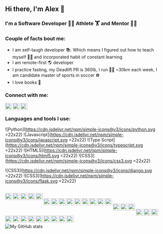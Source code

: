 ## Hi there, I'm Alex 👋

### I'm a Software Developer 🧑‍💻  Athlete️ 🏋️ and Mentor 👨‍🏫

### Couple of facts bout me:
- I am self-taugh developer 📚. Which means I figured out how to teach myself 👨‍🏫 and incorporated habit of constant learning
- I am remote-first 🌎 developer
- I practice fasting, my Deadlift PR is 360lb, I run 🏃‍♂️ ~30km each week, I am candidate master of sports in soccer ⚽️
- I love books 📖 


### Connect with me:
[<img align="left" alt="maistrovas | Twitter" width="22px" src="https://cdn.jsdelivr.net/npm/simple-icons@v3/icons/twitter.svg" />][twitter]
[<img align="left" alt="maistrovas | LinkedIn" width="22px" src="https://cdn.jsdelivr.net/npm/simple-icons@v3/icons/linkedin.svg" />][linkedin]
[<img align="left" alt="maistrovas | Facebook" width="22px" src="https://cdn.jsdelivr.net/npm/simple-icons@v3/icons/facebook.svg" />][facebook]

<br/>

### Languages and tools I use:
<!-- <img align="left" alt="Python" width="22px" src="https://cdn.jsdelivr.net/npm/simple-icons@v3/icons/python.svg"/>
<img align="left" alt="Javascript" width="22px" src="https://cdn.jsdelivr.net/npm/simple-icons@v3/icons/javascript.svg"/>
<img align="left" alt="Type Script" width="22px" src="https://cdn.jsdelivr.net/npm/simple-icons@v3/icons/typescript.svg"/>
<img align="left" alt="HTML5" width="22px" src="https://cdn.jsdelivr.net/npm/simple-icons@v3/icons/html5.svg"/>
<img align="left" alt="CSS3" width="22px" src="https://cdn.jsdelivr.net/npm/simple-icons@v3/icons/css3.svg"/> -->


![Python](https://cdn.jsdelivr.net/npm/simple-icons@v3/icons/python.svg =22x22)
![Javascript](https://cdn.jsdelivr.net/npm/simple-icons@v3/icons/javascript.svg  =22x22)
![Type Script](https://cdn.jsdelivr.net/npm/simple-icons@v3/icons/typescript.svg  =22x22)
![HTML5](https://cdn.jsdelivr.net/npm/simple-icons@v3/icons/html5.svg  =22x22)
![CSS3](https://cdn.jsdelivr.net/npm/simple-icons@v3/icons/css3.svg  =22x22)
<br/>

<!-- <img align="left" alt="Django" width="22px" src="https://cdn.jsdelivr.net/npm/simple-icons@v3/icons/django.svg"/>
<img align="left" alt="Flask" width="22px" src="https://cdn.jsdelivr.net/npm/simple-icons@v3/icons/flask.svg"/> -->

![CSS3](https://cdn.jsdelivr.net/npm/simple-icons@v3/icons/django.svg  =22x22)
![CSS3](https://cdn.jsdelivr.net/npm/simple-icons@v3/icons/flask.svg  =22x22)

<br/>

<img align="left" alt="PostgreSLQ" width="22px" src="https://cdn.jsdelivr.net/npm/simple-icons@v3/icons/postgresql.svg"/>
<img align="left" alt="MySQL" width="22px" src="https://cdn.jsdelivr.net/npm/simple-icons@v3/icons/mysql.svg"/>
<img align="left" alt="Elasticsearch" width="22px" src="https://cdn.jsdelivr.net/npm/simple-icons@v3/icons/elasticsearch.svg"/>
<img align="left" alt="Cassandra" width="22px" src="https://cdn.jsdelivr.net/npm/simple-icons@v3/icons/apachecassandra.svg"/>
<img align="left" alt="REdis" width="22px" src="https://cdn.jsdelivr.net/npm/simple-icons@v3/icons/redis.svg"/>

<br/>

<img align="left" alt="Linux" width="22px" src="https://cdn.jsdelivr.net/npm/simple-icons@v3/icons/linux.svg"/>
<img align="left" alt="Docker" width="22px" src="https://cdn.jsdelivr.net/npm/simple-icons@v3/icons/docker.svg"/>
<img align="left" alt="Kubernetes" width="22px" src="https://cdn.jsdelivr.net/npm/simple-icons@v3/icons/kubernetes.svg"/>
<img align="left" alt="Jenkins" width="22px" src="https://cdn.jsdelivr.net/npm/simple-icons@v3/icons/jenkins.svg"/>
<img align="left" alt="Terraform" width="22px" src="https://cdn.jsdelivr.net/npm/simple-icons@v3/icons/terraform.svg"/>
<img align="left" alt="Ansible" width="22px" src="https://cdn.jsdelivr.net/npm/simple-icons@v3/icons/ansible.svg"/>
<img align="left" alt="Digital Ocean" width="22px" src="https://cdn.jsdelivr.net/npm/simple-icons@v3/icons/digitalocean.svg"/>
<img align="left" alt="AWS" width="22px" src="https://cdn.jsdelivr.net/npm/simple-icons@v3/icons/amazonaws.svg"/>
<img align="left" alt="Heroku" width="22px" src="https://cdn.jsdelivr.net/npm/simple-icons@v3/icons/heroku.svg"/>

<br/>

<img align="left" alt="prometheus" width="22px" src="https://cdn.jsdelivr.net/npm/simple-icons@v3/icons/prometheus.svg"/>
<img align="left" alt="New Relik" width="22px" src="https://cdn.jsdelivr.net/npm/simple-icons@v3/icons/newrelic.svg"/>
<img align="left" alt="Sentry" width="22px" src="https://cdn.jsdelivr.net/npm/simple-icons@v3/icons/sentry.svg"/>

<br/>

<img align="left" alt="PyCharm" width="22px" src="https://cdn.jsdelivr.net/npm/simple-icons@v3/icons/pycharm.svg"/>
<img align="left" alt="Sublime Text" width="22px" src="https://cdn.jsdelivr.net/npm/simple-icons@v3/icons/sublimetext.svg"/>
<img align="left" alt="iTerm" width="22px" src="https://cdn.jsdelivr.net/npm/simple-icons@v3/icons/powershell.svg"/>
<img align="left" alt="Git" width="22px" src="https://cdn.jsdelivr.net/npm/simple-icons@v3/icons/git.svg"/>
<img align="left" alt="Celery" width="22px" src="https://cdn.jsdelivr.net/npm/simple-icons@v3/icons/celery.svg"/>
<img align="left" alt="Swagger" width="22px" src="https://cdn.jsdelivr.net/npm/simple-icons@v3/icons/swagger.svg"/>
<img align="left" alt="Postman" width="22px" src="https://cdn.jsdelivr.net/npm/simple-icons@v3/icons/postman.svg"/>

<br/>

<img align="left" alt="Slack" width="22px" src="https://cdn.jsdelivr.net/npm/simple-icons@v3/icons/slack.svg"/>
<img align="left" alt="Zoom" width="22px" src="https://cdn.jsdelivr.net/npm/simple-icons@v3/icons/zoom.svg"/>
<img align="left" alt="Google Meet" width="22px" src="https://cdn.jsdelivr.net/npm/simple-icons@v3/icons/googlehangoutsmeet.svg"/>
<img align="left" alt="Jira" width="22px" src="https://cdn.jsdelivr.net/npm/simple-icons@v3/icons/jira.svg"/>
<img align="left" alt="Todoist" width="22px" src="https://cdn.jsdelivr.net/npm/simple-icons@v3/icons/todoist.svg"/>

<br/>

![My GitHub stats](https://github-readme-stats.vercel.app/api?username=maistrovas&count_private=true&show_icons=true)


[twitter]: https://twitter.com/maistrovas
[linkedin]: https://linkedin.com/in/maistrovas
[facebook]: https://www.facebook.com/maistrovas
